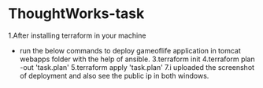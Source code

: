 # ThoughtWorks-task
1.After installing terraform in your machine
* run the below commands to deploy gameoflife application in tomcat webapps folder with the help of ansible.
3.terraform init
4.terraform plan -out 'task.plan'
5.terraform apply 'task.plan'
7.i uploaded the screenshot of deployment and also see the public ip in both windows.
